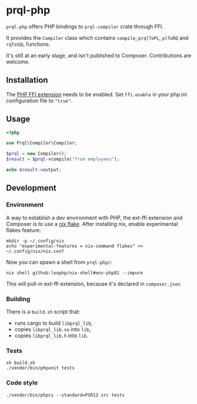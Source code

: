 # prql-php

`prql-php` offers PHP bindings to `prql-compiler` crate through FFI.

It provides the `Compiler` class which contains `compile`, `prqlToPL`, `plToRQ`
and `rqToSQL` functions.

It's still at an early stage, and isn't published to Composer. Contributions are
welcome.

## Installation

The [PHP FFI extension](https://www.php.net/manual/en/book.ffi.php) needs to be
enabled. Set `ffi.enable` in your php.ini configuration file to `"true"`.

## Usage

```php
<?php

use Prql\Compiler\Compiler;

$prql = new Compiler();
$result = $prql->compile("from employees");

echo $result->output;
```

## Development

### Environment

A way to establish a dev environment with PHP, the ext-ffi extension and
Composer is to use a [nix flake](https://github.com/loophp/nix-shell). After
installing nix, enable experimental flakes feature:

```
mkdir -p ~/.config/nix
echo "experimental-features = nix-command flakes" >> ~/.config/nix/nix.conf
```

Now you can spawn a shell from `prql-php/`:

```
nix shell github:loophp/nix-shell#env-php81 --impure
```

This will pull-in ext-ffi extension, because it's declared in `composer.json`.

### Building

There is a `build.sh` script that:

- runs cargo to build `libprql_lib`,
- copies `libprql_lib.so` into `lib`,
- copies `libprql_lib.h` into `lib`.

### Tests

```
sh build.sh
./vendor/bin/phpunit tests
```

### Code style

```
./vendor/bin/phpcs --standard=PSR12 src tests
```
